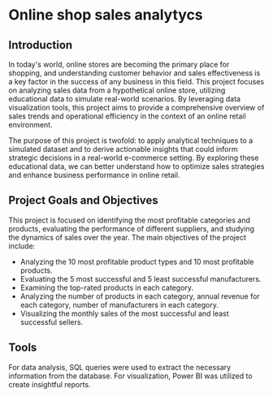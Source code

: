 # Online shop sales analytycs
## Introduction
In today's world, online stores are becoming the primary place for shopping, and understanding customer behavior and sales effectiveness is a key factor in the success of any business in this field. This project focuses on analyzing sales data from a hypothetical online store, utilizing educational data to simulate real-world scenarios. By leveraging data visualization tools, this project aims to provide a comprehensive overview of sales trends and operational efficiency in the context of an online retail environment.

The purpose of this project is twofold: to apply analytical techniques to a simulated dataset and to derive actionable insights that could inform strategic decisions in a real-world e-commerce setting. By exploring these educational data, we can better understand how to optimize sales strategies and enhance business performance in online retail.

## Project Goals and Objectives
This project is focused on identifying the most profitable categories and products, evaluating the performance of different suppliers, and studying the dynamics of sales over the year. The main objectives of the project include:

- Analyzing the 10 most profitable product types and 10 most profitable products.
- Evaluating the 5 most successful and 5 least successful manufacturers.
- Examining the top-rated products in each category.
- Analyzing the number of products in each category, annual revenue for each category, number of manufacturers in each category.
- Visualizing the monthly sales of the most successful and least successful sellers.

## Tools
For data analysis, SQL queries were used to extract the necessary information from the database. For visualization, Power BI was utilized to create insightful reports.


